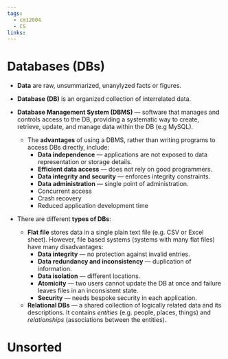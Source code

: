 ```yaml
---
tags:
  - cm12004
  - CS
links:
---
```

# Databases (DBs)
- **Data** are raw, unsummarized, unanylyzed facts or figures.
- **Database (DB)** is an organized collection of interrelated data.
- **Database Management System (DBMS)** — software that manages and controls access to the DB, providing a systematic way to create, retrieve, update, and manage data within the DB (e.g MySQL).
    - The **advantages** of using a DBMS, rather than writing programs to access DBs directly, include:
        - **Data independence** — applications are not exposed to data representation or storage details.
        - **Efficient data access** — does not rely on good programmers.
        - **Data integrity and security** — enforces integrity constraints.
        - **Data administration** — single point of administration.
        - Concurrent access
        - Crash recovery
        - Reduced application development time

- There are different **types of DBs**:
    - **Flat file** stores data in a single plain text file (e.g. CSV or Excel sheet). However, file based systems (systems with many flat files) have many disadvantages:
        - **Data integrity** — no protection against invalid entries.
        - **Data redundancy and inconsistency** — duplication of information.
        - **Data isolation** — different locations. 
        - **Atomicity** — two users cannot update the DB at once and failure leaves files in an inconsistent state.
        - **Security** — needs bespoke security in each application.
    - **Relational DBs** — a shared collection of logically related data and its descriptions. It contains *entities* (e.g. people, places, things) and *relationships* (associations between the entities).

# Unsorted

